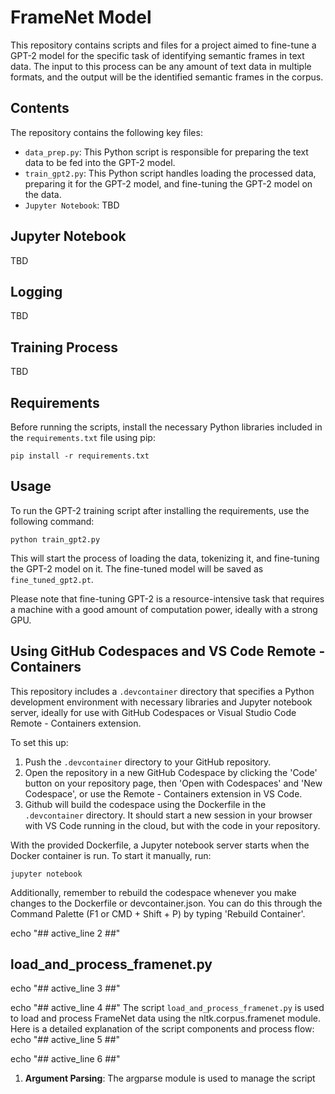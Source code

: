 
# FrameNet Model

This repository contains scripts and files for a project aimed to fine-tune a GPT-2 model for the specific task of identifying semantic frames in text data. The input to this process can be any amount of text data in multiple formats, and the output will be the identified semantic frames in the corpus.

## Contents

The repository contains the following key files:

- `data_prep.py`: This Python script is responsible for preparing the text data to be fed into the GPT-2 model.
- `train_gpt2.py`: This Python script handles loading the processed data, preparing it for the GPT-2 model, and fine-tuning the GPT-2 model on the data.
- `Jupyter Notebook`: TBD

## Jupyter Notebook

TBD

## Logging

TBD

## Training Process

TBD

## Requirements

Before running the scripts, install the necessary Python libraries included in the `requirements.txt` file using pip:

```
pip install -r requirements.txt
```

## Usage

To run the GPT-2 training script after installing the requirements, use the following command:

```
python train_gpt2.py
```

This will start the process of loading the data, tokenizing it, and fine-tuning the GPT-2 model on it. The fine-tuned model will be saved as `fine_tuned_gpt2.pt`.

Please note that fine-tuning GPT-2 is a resource-intensive task that requires a machine with a good amount of computation power, ideally with a strong GPU.



## Using GitHub Codespaces and VS Code Remote - Containers

This repository includes a `.devcontainer` directory that specifies a Python development environment with necessary libraries and Jupyter notebook server, ideally for use with GitHub Codespaces or Visual Studio Code Remote - Containers extension.

To set this up:

1. Push the `.devcontainer` directory to your GitHub repository.
2. Open the repository in a new GitHub Codespace by clicking the 'Code' button on your repository page, then 'Open with Codespaces' and 'New Codespace', or use the Remote - Containers extension in VS Code.
3. Github will build the codespace using the Dockerfile in the `.devcontainer` directory. It should start a new session in your browser with VS Code running in the cloud, but with the code in your repository.

With the provided Dockerfile, a Jupyter notebook server starts when the Docker container is run. To start it manually, run:

```
jupyter notebook
```

Additionally, remember to rebuild the codespace whenever you make changes to the Dockerfile or devcontainer.json. You can do this through the Command Palette (F1 or CMD + Shift + P) by typing 'Rebuild Container'.

echo "## active_line 2 ##"
## load_and_process_framenet.py
echo "## active_line 3 ##"

echo "## active_line 4 ##"
The script `load_and_process_framenet.py` is used to load and process FrameNet data using the nltk.corpus.framenet module. Here is a detailed explanation of the script components and process flow:
echo "## active_line 5 ##"

echo "## active_line 6 ##"
1. **Argument Parsing**: The argparse module is used to manage the script
